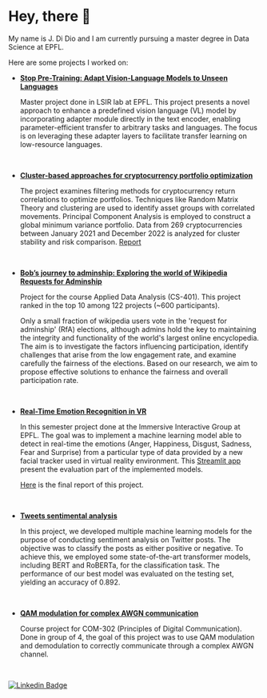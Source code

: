 # Hey, there 👋 

My name is J. Di Dio and I am currently pursuing a master degree in Data Science at EPFL.

Here are some projects I worked on:

- **[Stop Pre-Training: Adapt Vision-Language Models to Unseen Languages](https://github.com/dioday45/stop-pre-training/blob/main/IGLUE_adapters.pdf)**
  
  Master project done in LSIR lab at EPFL.
  This project presents a novel approach to enhance a predefined vision language (VL) model by incorporating adapter module directly in the text encoder, enabling parameter-efficient transfer to arbitrary tasks and languages. The focus is on leveraging these adapter layers to facilitate transfer learning on low-resource languages.

<br />

- **[Cluster-based approaches for cryptocurrency portfolio optimization](https://github.com/dioday45/FIN-525-Project)**

  The project examines filtering methods for cryptocurrency return correlations to optimize portfolios. Techniques like Random Matrix Theory and clustering are used to identify asset groups with correlated movements. Principal Component Analysis is employed to construct a global minimum variance portfolio. Data from 269 cryptocurrencies between January 2021 and December 2022 is analyzed for cluster stability and risk comparison. [Report](https://github.com/dioday45/FIN-525-Project/blob/main/report.pdf)

<br />

- **[Bob’s journey to adminship: Exploring the world of Wikipedia Requests for Adminship](https://dioday45.github.io/TheDataFreaks/)**

  Project for the course Applied Data Analysis (CS-401). This project ranked in the top 10 among 122 projects (~600 participants).

  Only a small fraction of wikipedia users vote in the 'request for adminship' (RfA) elections, although admins hold the key to maintaining the integrity and functionality of the world's largest online encyclopedia. The aim is to investigate the factors influencing participation, identify challenges that arise from the low engagement rate, and examine carefully the fairness of the elections. Based on our research, we aim to propose effective solutions to enhance the fairness and overall participation rate.

<br />

- **[Real-Time Emotion Recognition in VR](https://github.com/dioday45/Emotion-recognition-evaluation-visualization)** 

  In this semester project done at the Immersive Interactive Group at EPFL. The goal was to implement a machine learning model able to detect in real-time the emotions (Anger, Happiness, Disgust, Sadness, Fear and Surprise) from a particular type of data provided by a new facial tracker used in virtual reality environment. This [Streamlit app](https://share.streamlit.io/dioday45/emotion-recognition-evaluation-visualization/main) present the evaluation part of the implemented models.

  [Here](https://github.com/dioday45/Emotion-recognition-evaluation-visualization/blob/main/report_final.pdf) is the final report of this project.

<br />

- **[Tweets sentimental analysis](https://github.com/dioday45/CS433_Project2)**

  In this project, we developed multiple machine learning models for the purpose of conducting sentiment analysis on Twitter posts. The objective was to classify the posts as either positive or negative. To achieve this, we employed some state-of-the-art transformer models, including BERT and RoBERTa, for the classification task. The performance of our best model was evaluated on the testing set, yielding an accuracy of 0.892.


<br />

- **[QAM modulation for complex AWGN communication](https://github.com/dioday45/PDC-2022)**

  Course project for COM-302 (Principles of Digital Communication). Done in group of 4, the goal of this project was to use QAM modulation and demodulation to correctly communicate through a complex AWGN channel.
  
  <br />



[![Linkedin Badge](https://img.shields.io/badge/linkedin-%230077B5.svg?style=for-the-badge&logo=linkedin&logoColor=white)](https://www.linkedin.com/in/jeremy-di-dio-3002b920b/) 


